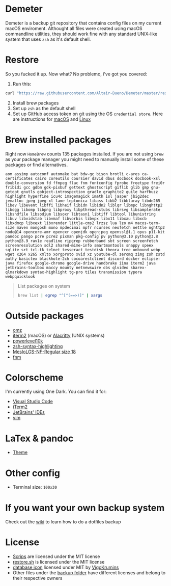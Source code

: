 # Demeter

Demeter is a backup git repository that contains config files on my current
macOS enviroment. Althought all files were created using macOS commandline
utilities, they should work fine with any standard UNIX-like system that uses
`zsh` as it's default shell.

# Restore

So you fucked it up. Now what? No problemo, i've got you covered:

1. Run this:

```bash
curl "https://raw.githubusercontent.com/Altair-Bueno/Demeter/master/restore.sh" | bash
```

2. Install brew packages
3. Set up `zsh` as the default shell
4. Set up GitHub access token on git using the OS `credential store`. Here are
   instructions for
   [macOS](https://gist.github.com/nepsilon/0fd0c779f76d7172f12477ba9d71bb66)
   and
   [Linux](https://stackoverflow.com/questions/5343068/is-there-a-way-to-cache-https-credentials-for-pushing-commits/18362082#18362082)

# Brew installed packages

Right now `HomeBrew` counts 135 packages installed. If you are not using `brew`
as your package manager you might need to manually install some of these
packages or find alternatives.

```text
aom assimp autoconf automake bat bdw-gc bison brotli c-ares ca-certificates cairo coreutils coursier dav1d dbus docbook docbook-xsl double-conversion fd ffmpeg flac fnm fontconfig fprobe freetype frei0r fribidi gcc gdbm gdk-pixbuf gettext ghostscript giflib glib gmp gnu-getopt gnutls gobject-introspection gradle graphite2 guile harfbuzz highlight hyperfine icu4c imagemagick imath isl jasper jbig2dec jemalloc jpeg jpeg-xl lame leptonica libass libb2 libbluray libde265 libev libevent libffi libheif libidn libidn2 liblqr libmpc libnghttp2 libogg libomp libpng libproxy libpthread-stubs librsvg libsamplerate libsndfile libsodium libsoxr libtasn1 libtiff libtool libunistring libuv libvidstab libvmaf libvorbis libvpx libx11 libxau libxcb libxdmcp libxext libxrender little-cms2 lrzsz lua lzo m4 macos-term-size maven mongosh mono mpdecimal mpfr ncurses neofetch nettle nghttp2 node@14 opencore-amr openexr openjdk openjpeg openssl@1.1 opus p11-kit pandoc pango pcre pcre2 pixman pkg-config pv python@3.10 python@3.8 python@3.9 rav1e readline ripgrep rubberband sbt screen screenfetch screenresolution sdl2 shared-mime-info smartmontools snappy speex sqlite srt tcl-tk telnet tesseract testdisk theora tree unbound webp wget x264 x265 xmlto xorgproto xvid xz youtube-dl zeromq zimg zsh zstd authy basictex blackhole-2ch cocoarestclient discord docker eclipse-java firefox google-chrome google-drive handbrake iina iterm2 java jetbrains-toolbox maccy mounty netnewswire obs qlvideo sbarex-qlmarkdown syntax-highlight tg-pro tiles transmission typora webpquicklook
```

> List packages on system
>
> ```bash
> brew list | egrep "^[^(==>)]" | xargs
> ```

# Outside packages

- [omz](https://ohmyz.sh/)
- [iterm2](https://iterm2.com/) (macOS) or
  [Alacritty](https://github.com/alacritty/alacritty) (UNIX systems)
- [powerlevel10k](https://github.com/romkatv/powerlevel10k)
- [zsh-syntax-highlighting](https://github.com/zsh-users/zsh-syntax-highlighting)
- [MesloLGS-NF-Regular size 18](https://github.com/romkatv/powerlevel10k#meslo-nerd-font-patched-for-powerlevel10k)
- [fnm](https://github.com/Schniz/fnm)

# Colorscheme

I'm currently using One Dark. You can find it for:

- [Visual Studio Code](https://github.com/one-dark/vscode-one-dark-theme)
- [iTerm2](https://github.com/one-dark/iterm-one-dark-theme)
- [JetBrains' IDEs](https://github.com/one-dark/jetbrains-one-dark-theme)
- [vim](https://github.com/joshdick/onedark.vim/)

# LaTex & pandoc

- [Theme](https://github.com/Wandmalfarbe/pandoc-latex-template)

# Other config

- Terminal size: `100x30`

# If you want your own backup system

Check out the [wiki](https://github.com/Altair-Bueno/Demeter/wiki) to learn how
to do a dotfiles backup

# License

- [Scrips](scripts/) are licensed under the MIT license
- [restore.sh](restore.sh) is licensed under the MIT license
- [database icon](Icon?) licensed under MIT by
  [VigoKrumins](https://github.com/VigoKrumins/folder-icons/)
- Other files under the [backup folder](backup/) have different licenses and
  belong to their respective owners
